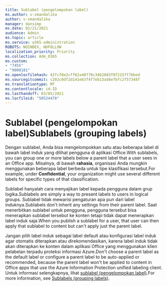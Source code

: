 ```yaml
---
title: Sublabel (pengelompokan label)
ms.author: v-smandalika
author: v-smandalika
manager: dansimp
ms.date: 02/21/2021
audience: Admin
ms.topic: article
ms.service: o365-administration
ROBOTS: NOINDEX, NOFOLLOW
localization_priority: Priority
ms.collection: Adm_O365
ms.custom:
- "7455"
- "9000181"
ms.openlocfilehash: 42fcf8e2cff62a40770c34b2883f0f215ff7bbed
ms.sourcegitcommit: c202c0df2d141e63f4f7eb13a56efbfc2f57348f
ms.translationtype: MT
ms.contentlocale: id-ID
ms.lasthandoff: 03/05/2021
ms.locfileid: "50524478"
---
```

# <a name="sublabels-grouping-labels"></a><span data-ttu-id="e154b-102">Sublabel (pengelompokan label)</span><span class="sxs-lookup"><span data-stu-id="e154b-102">Sublabels (grouping labels)</span></span>

<span data-ttu-id="e154b-103">Dengan sublabel, Anda bisa mengelompokkan satu atau beberapa label di bawah label induk yang dilihat pengguna di aplikasi Office.</span><span class="sxs-lookup"><span data-stu-id="e154b-103">With sublabels, you can group one or more labels below a parent label that a user sees in an Office app.</span></span> <span data-ttu-id="e154b-104">Misalnya, di bawah **rahasia**, organisasi Anda mungkin menggunakan beberapa label berbeda untuk tipe klasifikasi tersebut.</span><span class="sxs-lookup"><span data-stu-id="e154b-104">For example, under **Confidential**, your organization might use several different labels for specific types of that classification.</span></span>

<span data-ttu-id="e154b-105">Sublabel hanyalah cara menyajikan label kepada pengguna dalam grup logika.</span><span class="sxs-lookup"><span data-stu-id="e154b-105">Sublabels are simply a way to present labels to users in logical groups.</span></span> <span data-ttu-id="e154b-106">Sublabel tidak mewarisi pengaturan apa pun dari label induknya.</span><span class="sxs-lookup"><span data-stu-id="e154b-106">Sublabels don't inherit any settings from their parent label.</span></span> <span data-ttu-id="e154b-107">Saat menerbitkan sublabel untuk pengguna, pengguna tersebut bisa menerapkan sublabel tersebut ke konten tetapi tidak dapat menerapkan label induk saja.</span><span class="sxs-lookup"><span data-stu-id="e154b-107">When you publish a sublabel for a user, that user can then apply that sublabel to content but can't apply just the parent label.</span></span>

<span data-ttu-id="e154b-108">Jangan pilih label induk sebagai label default atau konfigurasi label induk agar otomatis diterapkan atau direkomendasikan, karena label induk tidak akan diterapkan ke konten dalam aplikasi Office yang menggunakan klien pelabelan terpadu proteksi informasi Azure.</span><span class="sxs-lookup"><span data-stu-id="e154b-108">Don't choose a parent label as the default label or configure a parent label to be auto-applied or recommended, because the parent label won't be applied to content in Office apps that use the Azure Information Protection unified labeling client.</span></span> <span data-ttu-id="e154b-109">Untuk informasi selengkapnya, lihat [sublabel (pengelompokan label)](https://docs.microsoft.com/microsoft-365/compliance/sensitivity-labels).</span><span class="sxs-lookup"><span data-stu-id="e154b-109">For more information, see [Sublabels (grouping labels)](https://docs.microsoft.com/microsoft-365/compliance/sensitivity-labels).</span></span>